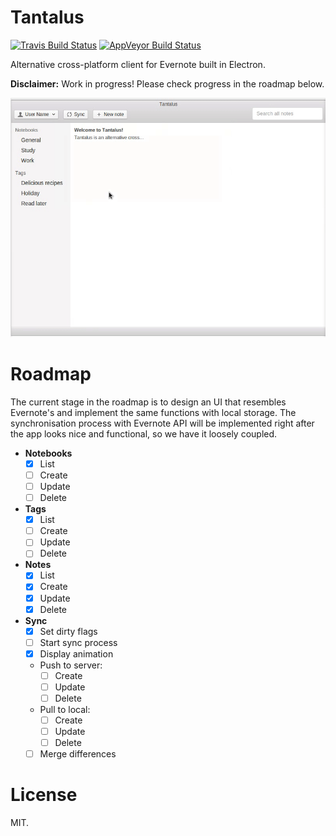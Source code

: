 # Tantalus

[![Travis Build Status][travis-image]][travis-url]
[![AppVeyor Build Status][appveyor-image]][appveyor-url]

Alternative cross-platform client for Evernote built in Electron.

**Disclaimer:** Work in progress! Please check progress in the roadmap below.

![Tantalus](media/screenshot.gif)

# Roadmap

The current stage in the roadmap is to design an UI that resembles Evernote's and implement the same functions with local storage. The synchronisation process with Evernote API will be implemented right after the app looks nice and functional, so we have it loosely coupled.

* **Notebooks**
  * [x] List
  * [ ] Create
  * [ ] Update
  * [ ] Delete
* **Tags**
  * [x] List
  * [ ] Create
  * [ ] Update
  * [ ] Delete
* **Notes**
  * [x] List
  * [x] Create
  * [x] Update
  * [x] Delete
* **Sync**
  * [x] Set dirty flags
  * [ ] Start sync process
  * [x] Display animation
  * Push to server:
    * [ ] Create
    * [ ] Update
    * [ ] Delete
  * Pull to local:
    * [ ] Create
    * [ ] Update
    * [ ] Delete
  * [ ] Merge differences

# License
MIT.

[travis-url]: https://travis-ci.org/fmoliveira/tantalus
[travis-image]: https://api.travis-ci.org/fmoliveira/tantalus.svg
[appveyor-url]: https://ci.appveyor.com/project/fmoliveira/tantalus
[appveyor-image]: https://ci.appveyor.com/api/projects/status/g9yto48qaeh3r9wx?svg=true
